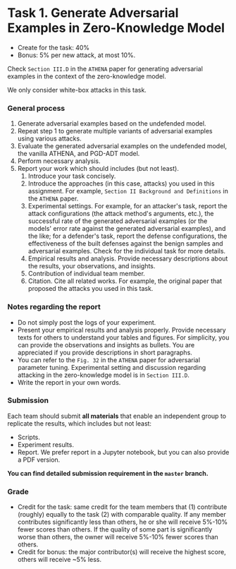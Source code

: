 # Task 1. Generate Adversarial Examples in Zero-Knowledge Model
* Create for the task: 40%
* Bonus: 5% per new attack, at most 10%.

Check ``Section III.D`` in the ``ATHENA`` paper for generating adversarial examples in the context of the zero-knowledge model.

We only consider white-box attacks in this task.

### General process
1. Generate adversarial examples based on the undefended model.
2. Repeat step 1 to generate multiple variants of adversarial examples using various attacks.
3. Evaluate the generated adversarial examples on the undefended model, the vanilla ATHENA, and PGD-ADT model.
4. Perform necessary analysis.
5. Report your work which should includes (but not least).
    1. Introduce your task concisely.
    2. Introduce the approaches (in this case, attacks) you used in this assignment. For example, ``Section II Background and Definitions`` in the ``ATHENA`` paper.
    3. Experimental settings. For example, for an attacker's task, report the attack configurations (the attack method's arguments, etc.), the successful rate of the generated adversarial examples (or the models' error rate against the generated adversarial examples), and the like; for a defender's task, report the defense configurations, the effectiveness of the built defenses against the benign samples and adversarial examples. Check for the individual task for more details.
    4. Empirical results and analysis. Provide necessary descriptions about the results, your observations, and insights.
    5. Contribution of individual team member.
    6. Citation. Cite all related works. For example, the original paper that proposed the attacks you used in this task.
    
### Notes regarding the report
* Do not simply post the logs of your experiment.
* Present your empirical results and analysis properly. Provide necessary texts for others to understand your tables and figures. For simplicity, you can provide the observations and insights as bullets. You are appreciated if you provide descriptions in short paragraphs.
* You can refer to the ``Fig. 32`` in the ``ATHENA`` paper for adversarial parameter tuning. Experimental setting and discussion regarding attacking in the zero-knowledge model is in ``Section III.D``.
* Write the report in your own words.

### Submission
Each team should submit **all materials** that enable an independent group to replicate the results, which includes but not least:
* Scripts.
* Experiment results.
* Report. We prefer report in a Jupyter notebook, but you can also provide a PDF version.

**You can find detailed submission requirement in the ``master`` branch.**

### Grade
* Credit for the task: same credit for the team members that (1) contribute (roughly) equally to the task (2) with comparable quality. If any member contributes significantly less than others, he or she will receive 5%-10% fewer scores than others. If the quality of some part is significantly worse than others, the owner will receive 5%-10% fewer scores than others.
* Credit for bonus: the major contributor(s) will receive the highest score, others will receive ~5% less.  